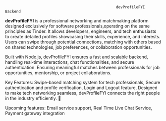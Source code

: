                                                      devProfileFYI Backend

**devProfileFYI** is a professional networking and matchmaking platform designed exclusively for software professionals,operating on the same principles as Tinder. 
It allows developers, engineers, and tech enthusiasts to create detailed profiles showcasing their skills, experience, and interests. 
Users can swipe through potential connections, matching with others based on shared technologies, job preferences, or collaboration opportunities.

Built with Node.js, devProfileFYI ensures a fast and scalable backend, handling real-time interactions, chat functionalities, and secure authentication.
Ensuring meaningful matches between professionals for job opportunities, mentorship, or project collaborations.

Key Features:
Swipe-based matching system for tech professionals,
Secure authentication and profile verification,
Login and Logout feature,
Designed to make tech networking seamless, devProfileFYI connects the right people in the industry efficiently. 🚀

Upcoming features:
Email service support,
Real Time Live Chat Service,
Payment gateway integration
